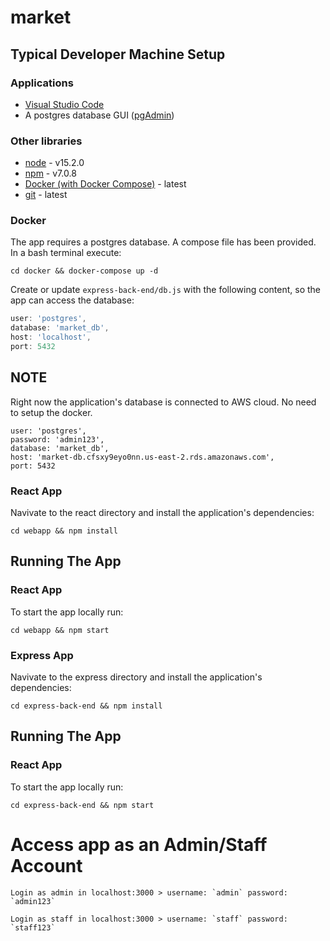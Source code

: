 # market

## Typical Developer Machine Setup

### Applications

* [Visual Studio Code](https://code.visualstudio.com/)
* A postgres database GUI ([pgAdmin](https://www.pgadmin.org/download/))

### Other libraries

* [node](https://nodejs.org/) - v15.2.0
* [npm](https://docs.npmjs.com/cli) - v7.0.8
* [Docker (with Docker Compose)](https://www.docker.com/products/docker-desktop) - latest
* [git](https://git-scm.com/downloads) - latest

### Docker

The app requires a postgres database. A compose file has been provided. In a bash terminal execute:

```
cd docker && docker-compose up -d 
```

Create or update `express-back-end/db.js` with the following content, so the app can access the database:

```db.js
user: 'postgres',
database: 'market_db',
host: 'localhost',
port: 5432
```

## NOTE

Right now the application's database is connected to AWS cloud. No need to setup the docker.

```
user: 'postgres',
password: 'admin123',
database: 'market_db',
host: 'market-db.cfsxy9eyo0nn.us-east-2.rds.amazonaws.com',
port: 5432
```

### React App

Navivate to the react directory and install the application's dependencies:

```
cd webapp && npm install
```

## Running The App

### React App

To start the app locally run:

```
cd webapp && npm start
```

### Express App

Navivate to the express directory and install the application's dependencies:

```
cd express-back-end && npm install
```

## Running The App

### React App

To start the app locally run:

```
cd express-back-end && npm start
```

# Access app as an Admin/Staff Account

```
Login as admin in localhost:3000 > username: `admin` password: `admin123`
```

```
Login as staff in localhost:3000 > username: `staff` password: `staff123`
```